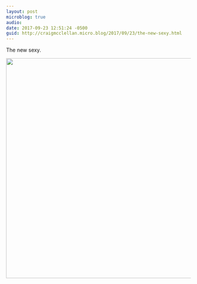 ```yaml
---
layout: post
microblog: true
audio: 
date: 2017-09-23 12:51:24 -0500
guid: http://craigmcclellan.micro.blog/2017/09/23/the-new-sexy.html
---
```

The new sexy.

<img src="http://craigmcclellan.com/uploads/2017/a3223ac7ee.jpg" width="599" height="600" />
